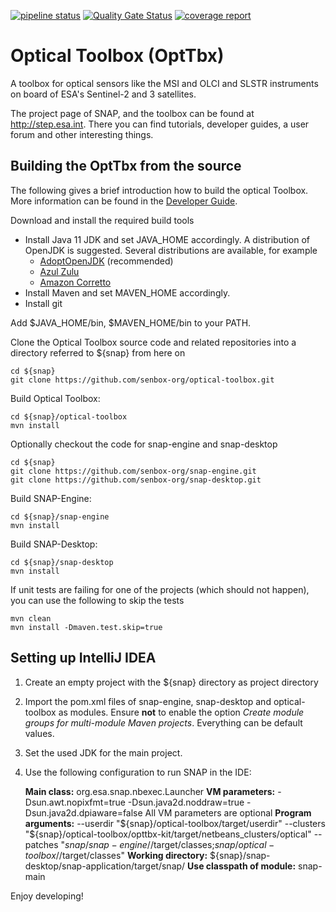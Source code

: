 [![pipeline status](https://gitlab.com/senbox-org/optical-toolbox/badges/master/pipeline.svg)](https://gitlab.com/senbox-org/optical-toolbox/-/commits/master)
[![Quality Gate Status](https://sonarqube.snap-ci.ovh/api/project_badges/measure?project=eu.esa.opt%3Aoptical-toolbox&metric=alert_status&token=sqb_c72cab652839333ca3df7349feec4e6ac3021d7e)](https://sonarqube.snap-ci.ovh/dashboard?id=eu.esa.opt%3Aoptical-toolbox)
[![coverage report](https://gitlab.com/senbox-org/optical-toolbox/badges/master/coverage.svg)](https://gitlab.com/senbox-org/optical-toolbox/-/commits/master)

Optical Toolbox (OptTbx)
==========================

A toolbox for optical sensors like the MSI and OLCI and SLSTR instruments on board of ESA's Sentinel-2 and 3 satellites.

The project page of SNAP, and the toolbox can be found at http://step.esa.int.
There you can find tutorials, developer guides, a user forum and other interesting things.


Building the OptTbx from the source
-----------------------------------

The following gives a brief introduction how to build the optical Toolbox.
More information can be found in the [Developer Guide](https://senbox.atlassian.net/wiki/display/SNAP/Developer+Guide).

Download and install the required build tools

* Install Java 11 JDK and set JAVA_HOME accordingly. A distribution of OpenJDK is suggested.
  Several distributions are available, for example
    * [AdoptOpenJDK](https://adoptopenjdk.net) (recommended)
    * [Azul Zulu](https://www.azul.com/downloads/zulu-community)
    * [Amazon Corretto](https://aws.amazon.com/de/corretto)
* Install Maven and set MAVEN_HOME accordingly.
* Install git

Add $JAVA_HOME/bin, $MAVEN_HOME/bin to your PATH.

Clone the Optical Toolbox source code and related repositories into a directory referred to ${snap} from here on

    cd ${snap}
    git clone https://github.com/senbox-org/optical-toolbox.git

Build Optical Toolbox:

    cd ${snap}/optical-toolbox
    mvn install

Optionally checkout the code for snap-engine and snap-desktop

    cd ${snap}
    git clone https://github.com/senbox-org/snap-engine.git
    git clone https://github.com/senbox-org/snap-desktop.git

Build SNAP-Engine:

    cd ${snap}/snap-engine
    mvn install

Build SNAP-Desktop:

    cd ${snap}/snap-desktop
    mvn install

If unit tests are failing for one of the projects (which should not happen), you can use the following to skip the tests

    mvn clean
    mvn install -Dmaven.test.skip=true

Setting up IntelliJ IDEA
------------------------

1. Create an empty project with the ${snap} directory as project directory

2. Import the pom.xml files of snap-engine, snap-desktop and optical-toolbox as modules. Ensure **not** to enable
   the option *Create module groups for multi-module Maven projects*. Everything can be default values.

3. Set the used JDK for the main project.

4. Use the following configuration to run SNAP in the IDE:

   **Main class:** org.esa.snap.nbexec.Launcher
   **VM parameters:** -Dsun.awt.nopixfmt=true -Dsun.java2d.noddraw=true -Dsun.java2d.dpiaware=false
   All VM parameters are optional
   **Program arguments:**
   --userdir
   "${snap}/optical-toolbox/target/userdir"
   --clusters
   "${snap}/optical-toolbox/opttbx-kit/target/netbeans_clusters/optical"
   --patches
   "${snap}/snap-engine/$/target/classes;${snap}/optical-toolbox/$/target/classes"
   **Working directory:** ${snap}/snap-desktop/snap-application/target/snap/
   **Use classpath of module:** snap-main

Enjoy developing!


